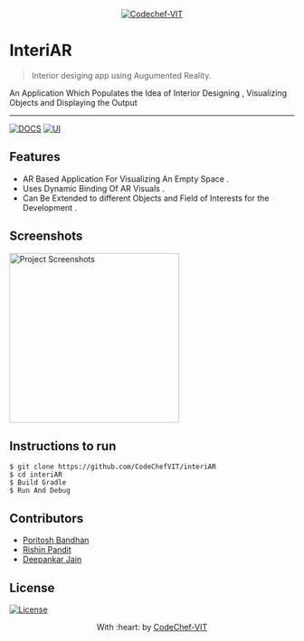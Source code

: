 <p align="center"><a href="http://www.codechefvit.com" target="_blank"><img src="https://s3.amazonaws.com/codechef_shared/sites/all/themes/abessive/logo-3.png" title="CodeChef-VIT" alt="Codechef-VIT"></a>
</p>

# InteriAR

> <Subtitle>
> Interior desiging app using Augumented Reality.

An Application Which Populates the Idea of Interior Designing , Visualizing Objects and Displaying the Output

---
[![DOCS](https://img.shields.io/badge/Documentation-see%20docs-green?style=flat-square&logo=appveyor)](https://developers.google.com/sceneform/develop)
  [![UI ](https://img.shields.io/badge/User%20Interface-Link%20to%20UI-orange?style=flat-square&logo=appveyor)](https://developer.android.com/studio/intro)




## Features
- AR Based Application For Visualizing An Empty Space . 
- Uses Dynamic Binding Of AR Visuals .
- Can Be Extended to different Objects and Field of Interests for the Development .




## Screenshots

<img src="https://github.com/decipher07/interiAR/blob/master/Builds/Login.jpeg" alt="Project Screenshots" width="300px">


## Instructions to run

```
$ git clone https://github.com/CodeChefVIT/interiAR
$ cd interiAR
$ Build Gradle
$ Run And Debug
```

## Contributors
- <a href="https://github.com/crusher-pb">Poritosh Bandhan</a>
- <a href="https://github.com/rishinpandit09">Rishin Pandit</a>
- <a href="https://github.com/decipher07">Deepankar Jain</a>

## License

[![License](http://img.shields.io/:license-mit-blue.svg?style=flat-square)](http://badges.mit-license.org)

<p align="center">
	With :heart:   by <a href="http://www.codechefvit.com" target="_blank"> CodeChef-VIT</a>
</p>
